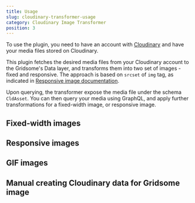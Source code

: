 ```yaml
---
title: Usage
slug: cloudinary-transformer-usage
category: Cloudinary Image Transformer
position: 3
---
```


To use the plugin, you need to have an account with [Cloudinary](https://cloudinary.com/users/register/free) and have your media files stored on Cloudinary. 

This plugin fetches the desired media files from your Cloudinary account to the Gridsome's Data layer, and transforms them into two set of images - fixed and responsive. The approach is based on `srcset` of `img` tag, as indicated in [Responsive image documentation](https://developer.mozilla.org/en-US/docs/Learn/HTML/Multimedia_and_embedding/Responsive_images).

Upon querying, the transformer expose the media file under the schema `CldAsset`. You can then query your media using GraphQL, and apply further transformations for a fixed-width image, or responsive image.

## Fixed-width images

## Responsive images

## GIF images

## Manual creating Cloudinary data for Gridsome image
